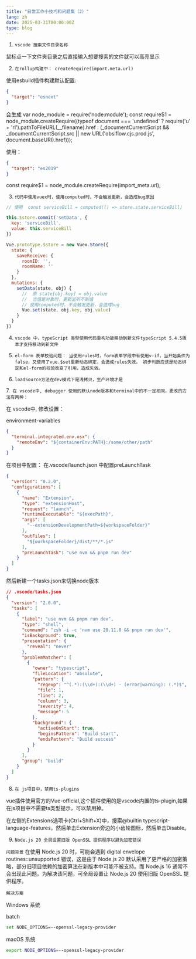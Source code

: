 ```yaml
---
title: "日常工作小技巧和问题集（2）"
lang: zh
date: 2025-03-31T00:00:00Z
type: blog
---
```


1. `vscode 搜索文件目录名称`

鼠标点一下文件夹目录之后直接输入想要搜索的文件就可以高亮显示

2. `在rollup构建中： createRequire(import.meta.url)`

使用esbuild插件构建默认配置:

```json
{
  "target": "esnext"
}
```

会生成
var node_module = require('node:module');
const require$1 = node_module.createRequire((typeof document === 'undefined' ? require('u' + 'rl').pathToFileURL(\_\_filename).href : (\_documentCurrentScript && \_documentCurrentScript.src || new URL('obsiflow.cjs.prod.js', document.baseURI).href)));

使用：

```json
{
  "target": "es2019"
}
```

const require$1 = node_module.createRequire(import_meta.url);

3. `代码中使用vuex时，使用computed时，不会触发更新，会造成bug原因`

```js
// 使用  const serviceBill = computed(() => store.state.serviceBill)

this.$store.commit('setData', {
  key: 'serviceBill',
  value: this.serviceBill
})

Vue.prototype.$store = new Vuex.Store({
  state: {
    saveReceive: {
      roomID: '',
      roomName: ''
    }
  },
  mutations: {
    setData(state, obj) {
      //  原 state[obj.key] = obj.value
      //  当值是对象时，更新监听不到值
      // 使用computed时，不会触发更新，会造成bug
      Vue.set(state, obj.key, obj.value)
    }
  }
})
```

4. `vscode 中，typeScript 类型使用代码重构功能移动到新文件typeScript 5.4.5版本才支持移动到新文件`

5. `el-form 表单校验问题： 当使用rules时，form表单字段中有使用v-if，当开始条件为false，又使用了vue.$set重新动态绑定，会造成rules失效。
初步判断应该是动态绑定和el-form的校验改变了引用，造成失效。`

6. `loadSource方法在dev模式下是浅拷贝，生产环境才是`

7.` 在 vscode中, debugger 使用的默认node版本和terminal中的不一定相同，更改的方法有两种：`

在 vscode中, 修改设置：

environment-variables

```json
{
  "terminal.integrated.env.osx": {
    "remoteEnv": "${containerEnv:PATH}:/some/other/path"
  }
}
```

在项目中配置：
在.vscode/launch.json 中配置preLaunchTask

```json
{
  "version": "0.2.0",
  "configurations": [
    {
      "name": "Extension",
      "type": "extensionHost",
      "request": "launch",
      "runtimeExecutable": "${execPath}",
      "args": [
        "--extensionDevelopmentPath=${workspaceFolder}"
      ],
      "outFiles": [
        "${workspaceFolder}/dist/**/*.js"
      ],
      "preLaunchTask": "use nvm && pnpm run dev"
    }
  ]
}
```

然后新建一个tasks.json来切换node版本

```json
// .vscode/tasks.json
{
  "version": "2.0.0",
  "tasks": [
    {
      "label": "use nvm && pnpm run dev",
      "type": "shell",
      "command": "zsh -i -c 'nvm use 20.11.0 && pnpm run dev'",
      "isBackground": true,
      "presentation": {
        "reveal": "never"
      },
      "problemMatcher": [
        {
          "owner": "typescript",
          "fileLocation": "absolute",
          "pattern": {
            "regexp": "^(.*):(\\d+):(\\d+) - (error|warning): (.*)$",
            "file": 1,
            "line": 2,
            "column": 3,
            "severity": 4,
            "message": 5
          },
          "background": {
            "activeOnStart": true,
            "beginsPattern": "Build start",
            "endsPattern": "Build success"
          }
        }
      ],
      "group": "build"
    }
  ]
}
```

8. `在 js项目中，禁用ts-plugins`

vue插件使用官方的Vue-official,这个插件使用的是vscode内置的ts-plugin,如果在js项目中不需要ts类型提示，可以禁用掉。

在左侧的Extensions选项卡(Ctrl+Shift+X)中，搜索@builtin typescript-language-features，然后单击Extension旁边的小齿轮图标，然后单击Disable。

9. `Node.js 20 全局设置旧版 OpenSSL 提供程序以避免加密错误`

`问题背景`
在使用 Node.js 20 时，可能会遇到 digital envelope routines::unsupported 错误，这是由于 Node.js 20 默认采用了更严格的加密策略，部分旧项目依赖的加密算法在新版本中可能不被支持。而 Node.js 16 通常不会出现此问题。为解决该问题，可全局设置让 Node.js 20 使用旧版 OpenSSL 提供程序。

`解决方案`

Windows 系统

batch

```bash
set NODE_OPTIONS=--openssl-legacy-provider
```

macOS 系统

```bash
export NODE_OPTIONS=--openssl-legacy-provider
```
